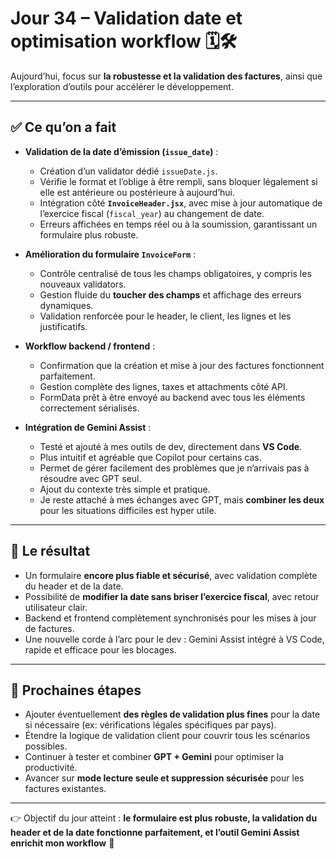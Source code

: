 # Jour 34 – Validation date et optimisation workflow 🗓️🛠️

Aujourd’hui, focus sur **la robustesse et la validation des factures**, ainsi que l’exploration d’outils pour accélérer le développement.  

---

## ✅ Ce qu’on a fait

- **Validation de la date d’émission (`issue_date`)** :  
  - Création d’un validator dédié `issueDate.js`.  
  - Vérifie le format et l’oblige à être rempli, sans bloquer légalement si elle est antérieure ou postérieure à aujourd’hui.  
  - Intégration côté **`InvoiceHeader.jsx`**, avec mise à jour automatique de l’exercice fiscal (`fiscal_year`) au changement de date.  
  - Erreurs affichées en temps réel ou à la soumission, garantissant un formulaire plus robuste.  

- **Amélioration du formulaire `InvoiceForm`** :  
  - Contrôle centralisé de tous les champs obligatoires, y compris les nouveaux validators.  
  - Gestion fluide du **toucher des champs** et affichage des erreurs dynamiques.  
  - Validation renforcée pour le header, le client, les lignes et les justificatifs.  

- **Workflow backend / frontend** :  
  - Confirmation que la création et mise à jour des factures fonctionnent parfaitement.  
  - Gestion complète des lignes, taxes et attachments côté API.  
  - FormData prêt à être envoyé au backend avec tous les éléments correctement sérialisés.  

- **Intégration de Gemini Assist** :  
  - Testé et ajouté à mes outils de dev, directement dans **VS Code**.  
  - Plus intuitif et agréable que Copilot pour certains cas.  
  - Permet de gérer facilement des problèmes que je n’arrivais pas à résoudre avec GPT seul.  
  - Ajout du contexte très simple et pratique.  
  - Je reste attaché à mes échanges avec GPT, mais **combiner les deux** pour les situations difficiles est hyper utile.  

---

## 💪 Le résultat

- Un formulaire **encore plus fiable et sécurisé**, avec validation complète du header et de la date.  
- Possibilité de **modifier la date sans briser l’exercice fiscal**, avec retour utilisateur clair.  
- Backend et frontend complètement synchronisés pour les mises à jour de factures.  
- Une nouvelle corde à l’arc pour le dev : Gemini Assist intégré à VS Code, rapide et efficace pour les blocages.

---

## 📌 Prochaines étapes

- Ajouter éventuellement **des règles de validation plus fines** pour la date si nécessaire (ex: vérifications légales spécifiques par pays).  
- Étendre la logique de validation client pour couvrir tous les scénarios possibles.  
- Continuer à tester et combiner **GPT + Gemini** pour optimiser la productivité.  
- Avancer sur **mode lecture seule et suppression sécurisée** pour les factures existantes.  

---

👉 Objectif du jour atteint : **le formulaire est plus robuste, la validation du header et de la date fonctionne parfaitement, et l’outil Gemini Assist enrichit mon workflow** 🚀
